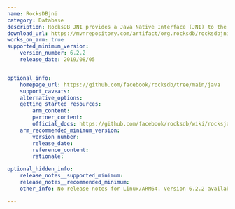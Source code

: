 ```yaml
---
name: RocksDBjni
category: Database
description: RocksDB JNI provides a Java Native Interface (JNI) to the RocksDB C++ library, enabling Java applications to leverage RocksDB's high-performance, embeddable, persistent key-value store.
download_url: https://mvnrepository.com/artifact/org.rocksdb/rocksdbjni
works_on_arm: true
supported_minimum_version:
    version_number: 6.2.2
    release_date: 2019/08/05


optional_info:
    homepage_url: https://github.com/facebook/rocksdb/tree/main/java
    support_caveats:
    alternative_options:
    getting_started_resources:
        arm_content:
        partner_content:
        official_docs: https://github.com/facebook/rocksdb/wiki/rocksjava-basics
    arm_recommended_minimum_version:
        version_number:
        release_date:
        reference_content:
        rationale:

optional_hidden_info:
    release_notes__supported_minimum:
    release_notes__recommended_minimum:
    other_info: No release notes for Linux/ARM64. Version 6.2.2 available at the [maven central](https://mvnrepository.com/artifact/org.rocksdb/rocksdbjni) has jar, that contains librocksdbjni-linux-aarch64.so. Prior versions only have x86_64 shared object files available. Shared object file for aarch64 can be viewed with "jar -xvf  rocksdbjni-6.2.2.jar | grep lib", and can be verified for aarch64 with "file librocksdbjni-linux-aarch64.so".

---
```


